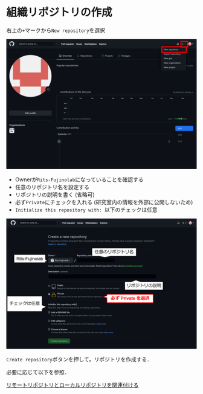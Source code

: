 # 組織リポジトリの作成

右上の`+`マークから`New repository`を選択

![](./create_organization_repo_imgs/1.png)

- Ownerが`Rits-Fujinolab`になっていることを確認する
- 任意のリポジトリ名を設定する
- リポジトリの説明を書く (省略可)
- 必ず`Private`にチェックを入れる (研究室内の情報を外部に公開しないため)
- `Initialize this repository with: `以下のチェックは任意

![](./create_organization_repo_imgs/2.png)

`Create repository`ボタンを押して，リポジトリを作成する．

必要に応じて以下を参照．

[リモートリポジトリとローカルリポジトリを関連付ける](./link_repo.md)